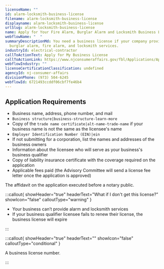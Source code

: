 ```yaml
---
licenseName: ""
id: alarm-locksmith-business-license
filename: alarm-locksmith-business-license
displayname: alarm-locksmith-business-license
urlSlug: alarm-locksmith-business-license
name: Apply for Your Fire Alarm, Burglar Alarm and Locksmith Business License
webflowName: "  "
summaryDescriptionMd: You need a business license if your company provides
  burglar alarm, fire alarm, and locksmith services.
industryId: electrical-contractor
callToActionText: Apply for My Business License
callToActionLink: https://www.njconsumeraffairs.gov/fbl/Applications/Application-for-a-Business-License.pdf
webflowIndustry: ""
licenseCertificationClassification: undefined
agencyId: nj-consumer-affairs
divisionPhone: (973) 504-6245
webflowId: 6721493ccddf06cbf7fe46b4
---
```

## Application Requirements

* Business name, address, phone number, and mail
*  `Business structure|business-structure-learn-more` 
* Copy of the `trade name certificate|alt-name-trade-name` if your business name is not the same as the licensee's name
*  `Employer Identification Number (EIN)|ein` 
* If not submitting for a corporation, list the names and addresses of the business owners
* Information about the licensee who will serve as your business's business qualifier
* Copy of  liability insurance certificate with the coverage required on the application
* Applicable fees paid (the Advisory Committee will send a license fee letter once the application is approved)

The affidavit on the application executed before a notary public.

:::callout{ showHeader="true" headerText="What if I don't get this license?" showIcon="false" calloutType="warning" }

* Your business can’t provide alarm and locksmith services
* If your business qualifier licensee fails to renew their license, the business license will expire

:::

:::callout{ showHeader="true" headerText="" showIcon="false" calloutType="conditional" }

A business license number.

:::
